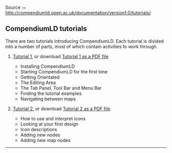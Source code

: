 
Source :~ <http://compendiumld.open.ac.uk/documentation/version1.0/tutorials/>

## CompendiumLD tutorials

There are two tutorials introducing CompendiumLD. Each tutorial is divided into a number of parts, most of which contain activities to work through.

1.  [Tutorial 1](./html/tutorial-1.html), or download [Tutorial 1 as a PDF file](tutorial-1.pdf)  

    *   Installing CompendiumLD
    *   Starting CompendiumLD for the first time
    *   Getting Orientated
    *   The Editing Area
    *   The Tab Panel, Tool Bar and Menu Bar
    *   Finding the tutorial examples
    *   Navigating between maps
2.  [Tutorial 2](./html/tutorial-2.html), or download [Tutorial 2 as a PDF file](tutorial-2.pdf)  

    *   How to use and interpret icons
    *   Looking at your first design
    *   Icon descriptions
    *   Adding new nodes
    *   Adding new map nodes

[archive]: https://web.archive.org/web/20180618233847/http://compendiumld.open.ac.uk/documentation/version1.0/tutorials/

---
